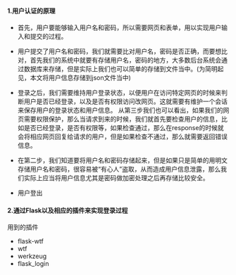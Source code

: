 #### 1.用户认证的原理
* 首先，用户要能够输入用户名和密码，所以需要网页和表单，用以实现用户输入和提交的过程。

* 用户提交了用户名和密码，我们就需要比对用户名，密码是否正确，而要想比对，首先我们的系统中就要有存储用户名，密码的地方，大多数后台系统会通过数据库来存储，但是实际上我们也可以简单的存储到文件当中。(为简明起见，本文将用户信息存储到json文件当中)

* 登录之后，我们需要维持用户登录状态，以便用户在访问特定网页的时候来判断用户是否已经登录，以及是否有权限访问改网页。这就需要有维护一个会话来保存用户的登录状态和用户信息。
从第三步我们也可以看出，如果我们的网页需要权限保护，那么当请求到来的时候，我们就首先要检查用户的信息，比如是否已经登录，是否有权限等，如果检查通过，那么在response的时候就会将相应网页回复给请求的用户，但是如果检查不通过，那么就需要返回错误信息。

* 在第二步，我们知道要将用户名和密码存储起来，但是如果只是简单的用明文存储用户名和密码，很容易被“有心人”盗取，从而造成用户信息泄露，那么我们实际上应当将用户信息尤其是密码做加密处理之后再存储比较安全。

* 用户登出

#### 2.通过Flask以及相应的插件来实现登录过程
用到的插件
* flask-wtf
* wtf
* werkzeug
* flask_login


